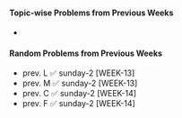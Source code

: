 #### Topic-wise Problems from Previous Weeks
- 
  
#### Random Problems from Previous Weeks
- prev. L ✅ sunday-2 [WEEK-13]
- prev. M ✅ sunday-2 [WEEK-13]
- prev. C ✅ sunday-2 [WEEK-14]
- prev. F ✅ sunday-2 [WEEK-14]
